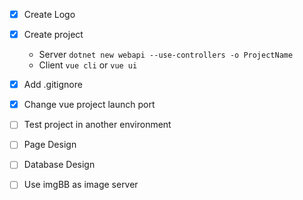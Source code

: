 - [x] Create Logo 
- [x] Create project
    - Server `dotnet new webapi --use-controllers -o ProjectName`
    - Client `vue cli` or `vue ui`
- [x] Add .gitignore
- [x] Change vue project launch port
- [ ] Test project in another environment

- [ ] Page Design
- [ ] Database Design

- [ ] Use imgBB as image server